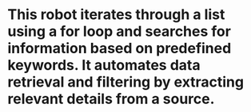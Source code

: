 # This robot iterates through a list using a for loop and searches for information based on predefined keywords. It automates data retrieval and filtering by extracting relevant details from a source.